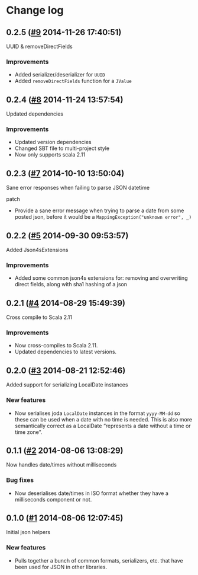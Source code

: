 # Change log

## 0.2.5 ([#9](https://git.mobcastdev.com/Platform/common-json/pull/9) 2014-11-26 17:40:51)

UUID & removeDirectFields

### Improvements

- Added serializer/deserializer for `UUID`
- Added `removeDirectFields` function for a `JValue`

## 0.2.4 ([#8](https://git.mobcastdev.com/Platform/common-json/pull/8) 2014-11-24 13:57:54)

Updated dependencies

### Improvements

- Updated version dependencies
- Changed SBT file to multi-project style
- Now only supports scala 2.11

## 0.2.3 ([#7](https://git.mobcastdev.com/Platform/common-json/pull/7) 2014-10-10 13:50:04)

Sane error responses when failing to parse JSON datetime

patch

- Provide a sane error message when trying to parse a date from some posted json, before it would be a `MappingException("unknown error", _)`



## 0.2.2 ([#5](https://git.mobcastdev.com/Platform/common-json/pull/5) 2014-09-30 09:53:57)

Added Json4sExtensions

### Improvements

* Added some common json4s extensions for: removing and overwriting direct fields, along with sha1 hashing of a json

## 0.2.1 ([#4](https://git.mobcastdev.com/Platform/common-json/pull/4) 2014-08-29 15:49:39)

Cross compile to Scala 2.11

### Improvements

- Now cross-compiles to Scala 2.11.
- Updated dependencies to latest versions.

## 0.2.0 ([#3](https://git.mobcastdev.com/Platform/common-json/pull/3) 2014-08-21 12:52:46)

Added support for serializing LocalDate instances

### New features

- Now serialises joda `LocalDate` instances in the format `yyyy-MM-dd`
so these can be used when a date with no time is needed. This is also
more semantically correct as a LocalDate “represents a date without a
time or time zone”.

## 0.1.1 ([#2](https://git.mobcastdev.com/Platform/common-json/pull/2) 2014-08-06 13:08:29)

Now handles date/times without milliseconds

### Bug fixes

- Now deserialises date/times in ISO format whether they have a
milliseconds component or not.

## 0.1.0 ([#1](https://git.mobcastdev.com/Platform/common-json/pull/1) 2014-08-06 12:07:45)

Initial json helpers

### New features

- Pulls together a bunch of common formats, serializers, etc. that have been used for JSON in other libraries.

